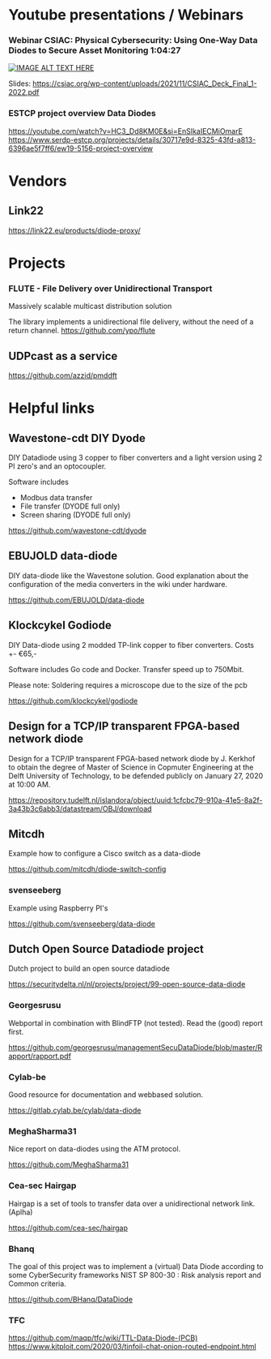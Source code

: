 # Youtube presentations / Webinars

### Webinar CSIAC: Physical Cybersecurity: Using One-Way Data Diodes to Secure Asset Monitoring 1:04:27

[![IMAGE ALT TEXT HERE](https://img.youtube.com/vi/VSNhiVtTQFA/0.jpg)](https://www.youtube.com/watch?v=VSNhiVtTQFA)

Slides: https://csiac.org/wp-content/uploads/2021/11/CSIAC_Deck_Final_1-2022.pdf 

### ESTCP project overview Data Diodes
https://youtube.com/watch?v=HC3_Dd8KM0E&si=EnSIkaIECMiOmarE <br>
https://www.serdp-estcp.org/projects/details/30717e9d-8325-43fd-a813-6396ae5f7ff6/ew19-5156-project-overview


# Vendors
## Link22
https://link22.eu/products/diode-proxy/

# Projects 
### FLUTE - File Delivery over Unidirectional Transport
Massively scalable multicast distribution solution

The library implements a unidirectional file delivery, without the need of a return channel.
https://github.com/ypo/flute 


## UDPcast as a service

https://github.com/azzid/pmddft


# Helpful links

## Wavestone-cdt DIY Dyode

DIY Datadiode using 3 copper to fiber converters and a light version using 2 PI zero's and an optocoupler.

Software includes
* Modbus data transfer
* File transfer (DYODE full only)
* Screen sharing (DYODE full only)

https://github.com/wavestone-cdt/dyode 

## EBUJOLD data-diode

DIY data-diode like the Wavestone solution. Good explanation about the configuration of the media converters in the wiki under hardware.

https://github.com/EBUJOLD/data-diode 

## Klockcykel Godiode

DIY Data-diode using 2 modded TP-link copper to fiber converters. Costs +- €65,-

Software includes Go code and Docker. Transfer speed up to 750Mbit.

Please note: Soldering requires a microscope due to the size of the pcb 

https://github.com/klockcykel/godiode 

## Design for a TCP/IP transparent FPGA-based network diode

Design for a TCP/IP transparent FPGA-based network diode by J. Kerkhof
to obtain the degree of Master of Science in Copmuter Engineering at the Delft University of Technology, to be defended publicly on January 27, 2020 at 10:00 AM.

https://repository.tudelft.nl/islandora/object/uuid:1cfcbc79-910a-41e5-8a2f-3a43b3c6abb3/datastream/OBJ/download

## Mitcdh 

Example how to configure a Cisco switch as a data-diode

https://github.com/mitcdh/diode-switch-config 

### svenseeberg

Example using Raspberry PI's

https://github.com/svenseeberg/data-diode


## Dutch Open Source Datadiode project

Dutch project to build an open source datadiode

https://securitydelta.nl/nl/projects/project/99-open-source-data-diode 

### Georgesrusu

Webportal in combination with BlindFTP (not tested). Read the (good) report first.

https://github.com/georgesrusu/managementSecuDataDiode/blob/master/Rapport/rapport.pdf 

### Cylab-be

Good resource for documentation and webbased solution.

https://gitlab.cylab.be/cylab/data-diode

### MeghaSharma31

Nice report on data-diodes using the ATM protocol.

https://github.com/MeghaSharma31

### Cea-sec Hairgap

Hairgap is a set of tools to transfer data over a unidirectional network link. (Aplha)

https://github.com/cea-sec/hairgap

### Bhanq

The goal of this project was to implement a (virtual) Data Diode according to some CyberSecurity frameworks NIST SP 800-30 : Risk analysis report and Common criteria.

https://github.com/BHanq/DataDiode

### TFC

https://github.com/maqp/tfc/wiki/TTL-Data-Diode-(PCB) <br>
https://www.kitploit.com/2020/03/tinfoil-chat-onion-routed-endpoint.html 

